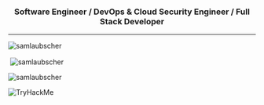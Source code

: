 <h3 align="center">Software Engineer / DevOps & Cloud Security Engineer / Full Stack Developer</h3>
<hr>

<img src="https://github-profile-trophy.vercel.app/?username=samlaubscher&theme=matrix&column=8&margin-w=15&margin-h=15" alt="samlaubscher" />

<p>&nbsp;<img align="center" src="https://github-readme-stats.vercel.app/api?username=samlaubscher&locale=en&theme=synthwave&count_private=true&include_all_commits=true&hide_title=true&hide_rank=true" alt="samlaubscher" />

 <img align="center" src="https://github-readme-streak-stats.herokuapp.com/?user=samlaubscher&theme=synthwave" alt="samlaubscher" /></p>

<img src="https://tryhackme-badges.s3.amazonaws.com/tw34kz.png" alt="TryHackMe">
